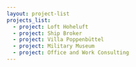 ```yaml
---
layout: project-list
projects_list:
  - project: Loft Hoheluft
  - project: Ship Broker
  - project: Villa Poppenbüttel
  - project: Military Museum
  - project: Office and Work Consulting
---
```


